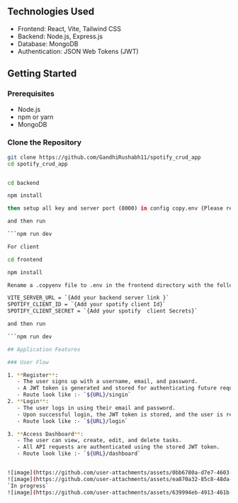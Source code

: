 ## Technologies Used

- Frontend: React, Vite, Tailwind CSS
- Backend: Node.js, Express.js
- Database: MongoDB
- Authentication: JSON Web Tokens (JWT)

## Getting Started

### Prerequisites

- Node.js 
- npm or yarn
- MongoDB

### Clone the Repository

```bash
git clone https://github.com/GandhiRushabh11/spotify_crud_app
cd spotify_crud_app


cd backend

npm install

then setup all key and server port (8000) in config copy.env (Please rename in to config.env)

and then run

```npm run dev

For client

cd frontend

npm install

Rename a .copyenv file to .env in the frontend directory with the following content:

VITE_SERVER_URL = `{Add your backend server link }`
SPOTIFY_CLIENT_ID = `{Add your spotify client Id}`
SPOTIFY_CLIENT_SECRET = `{Add your spotify  client Secrets}`

and then run 

```npm run dev

## Application Features

### User Flow

1. **Register**: 
   - The user signs up with a username, email, and password.
   - A JWT token is generated and stored for authenticating future requests.
   - Route look like :- `${URL}/singin`
2. **Login**: 
   - The user logs in using their email and password.
   - Upon successful login, the JWT token is stored, and the user is redirected to the **Dashboard**.
   - Route look like :- `${URL}/login`

3. **Access Dashboard**:
   - The user can view, create, edit, and delete tasks.
   - All API requests are authenticated using the stored JWT token.
   - Route look like :- `${URL}/dashboard`


![image](https://github.com/user-attachments/assets/0bb6780a-d7e7-4603-ac36-7b1c82dde95d)
![image](https://github.com/user-attachments/assets/ea870a32-85c8-48da-b308-af7593bb5642)
`In progress`
![image](https://github.com/user-attachments/assets/639994eb-4913-461b-a1b6-db7f2af1f88a)



